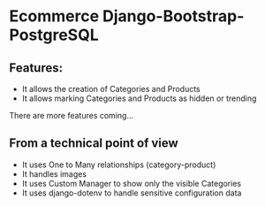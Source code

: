 # Ecommerce Django-Bootstrap-PostgreSQL

## Features:

- It allows the creation of Categories and Products
- It allows marking Categories and Products as hidden or trending

There are more features coming...

## From a technical point of view

- It uses One to Many relationships (category-product)
- It handles images
- It uses Custom Manager to show only the visible Categories
- It uses django-dotenv to handle sensitive configuration data
